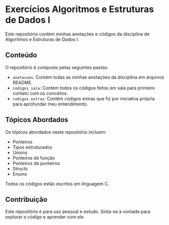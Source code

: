 # Exercícios Algoritmos e Estruturas de Dados I

Este repositório contém minhas anotações e códigos da disciplina de Algoritmos e Estruturas de Dados I.

## Conteúdo

O repositório é composto pelas seguintes pastas:

- `anotacoes`: Contém todas as minhas anotações da disciplina em arquivos README.
- `codigos_sala`: Contém todos os códigos feitos em sala para primeiro contato com os conceitos.
- `codigos_extras`: Contém códigos extras que fiz por iniciativa própria para aprofundar meu entendimento.

## Tópicos Abordados

Os tópicos abordados neste repositório incluem:

- Ponteiros
- Tipos estruturados
- Unions
- Ponteiros de função
- Ponteiros de ponteiros
- Structs
- Enums

Todos os códigos estão escritos em linguagem C.

## Contribuição

Este repositório é para uso pessoal e estudo. Sinta-se à vontade para explorar o código e aprender com ele.

